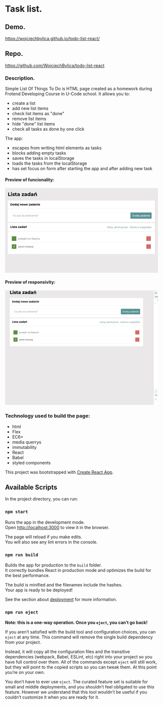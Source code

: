 # Task list.

## Demo.
https://wojciechbylica.github.io/todo-list-react/

## Repo.
https://github.com/WojciechBylica/todo-list-react

### Description.

Simple List Of Things To Do is HTML page created as a homework during Frotend Developing Course in U-Code school. It allows you to:
- create a list
- add new list items
- check list items as "done"
- remove list items
- hide "done" list items
- check all tasks as done by one click

The app:
- escapes from writing html elements as tasks
- blocks adding empty tasks 
- saves the tasks in localStorage
- loads the tasks from the localStorage
- has set focus on form after starting the app and after adding new task
#### Preview of funcionality:
![Preview of funcionality](/public/images/taskListPreview.gif)

#### Preview of responsivity:
![Preview of responsivity](/public/images/bigAndSmallScreenPreview.gif)
### Technology used to build the page:
- html
- Flex
- EC6+
- media querrys
- immutability
- React
- Babel
- styled components

This project was bootstrapped with [Create React App](https://github.com/facebook/create-react-app).

## Available Scripts

In the project directory, you can run:

### `npm start`

Runs the app in the development mode.\
Open [http://localhost:3000](http://localhost:3000) to view it in the browser.

The page will reload if you make edits.\
You will also see any lint errors in the console.

### `npm run build`

Builds the app for production to the `build` folder.\
It correctly bundles React in production mode and optimizes the build for the best performance.

The build is minified and the filenames include the hashes.\
Your app is ready to be deployed!

See the section about [deployment](https://facebook.github.io/create-react-app/docs/deployment) for more information.

### `npm run eject`

**Note: this is a one-way operation. Once you `eject`, you can’t go back!**

If you aren’t satisfied with the build tool and configuration choices, you can `eject` at any time. This command will remove the single build dependency from your project.

Instead, it will copy all the configuration files and the transitive dependencies (webpack, Babel, ESLint, etc) right into your project so you have full control over them. All of the commands except `eject` will still work, but they will point to the copied scripts so you can tweak them. At this point you’re on your own.

You don’t have to ever use `eject`. The curated feature set is suitable for small and middle deployments, and you shouldn’t feel obligated to use this feature. However we understand that this tool wouldn’t be useful if you couldn’t customize it when you are ready for it.

